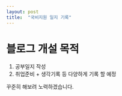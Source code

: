 ```yaml
---
layout: post
title:  "국비지원 일지 기록"
---
```


# 블로그 개설 목적 

1. 공부일지 작성
2. 취업준비 + 생각기록 등 다양하게 기록 할 예정

꾸준히 해보려 노력하겠습니다.
